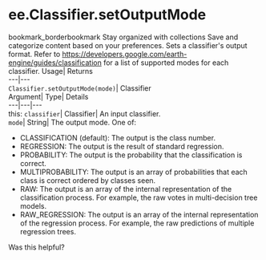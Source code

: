  
#  ee.Classifier.setOutputMode
bookmark_borderbookmark Stay organized with collections  Save and categorize content based on your preferences.
Sets a classifier's output format. 
Refer to https://developers.google.com/earth-engine/guides/classification for a list of supported modes for each classifier.
Usage| Returns  
---|---  
`Classifier.setOutputMode(mode)`| Classifier  
Argument| Type| Details  
---|---|---  
this: `classifier`| Classifier| An input classifier.  
`mode`| String| The output mode. One of: 
  * CLASSIFICATION (default): The output is the class number.
  * REGRESSION: The output is the result of standard regression.
  * PROBABILITY: The output is the probability that the classification is correct.
  * MULTIPROBABILITY: The output is an array of probabilities that each class is correct ordered by classes seen.
  * RAW: The output is an array of the internal representation of the classification process. For example, the raw votes in multi-decision tree models.
  * RAW_REGRESSION: The output is an array of the internal representation of the regression process. For example, the raw predictions of multiple regression trees.

  
Was this helpful?
